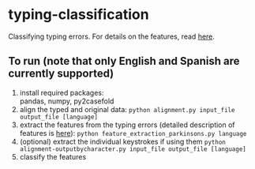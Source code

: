 # typing-classification
Classifying typing errors. For details on the features, read [here](features.md).
## To run (note that only English and Spanish are currently supported)
1. install required packages:  
	pandas, numpy, py2casefold
1. align the typed and original data:
       `python alignment.py input_file output_file [language]`
2. extract the features from the typing errors (detailed description of features is [here](features.md)):
       `python feature_extraction_parkinsons.py language`
3. (optional) extract the individual keystrokes if using them
	`python alignment-outputbycharacter.py input_file output_file [language]`
4. classify the features
